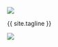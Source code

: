 ---
---

<div class="banner">
    <div class="icon"><img src="/images/icon.png" /></div>
    <p class="tagline">{{ site.tagline }}</p>
</div>

<style>

    #carousel img {
        transition: opacity 2s ease-in-out;
        opacity: 0;
    }

    #carousel img.show {
        opacity: 1;
    }

</style>

<script>

    var index = 0;

    setInterval(() => {
        let carousel = document.getElementById("carousel")
        let imgs = carousel.children
        let previous = carousel.children[index]
        index = index + 1
        if (index >= imgs.length) {
            index = 0;
        }
        let next = carousel.children[index]
        next.classList.add("show")
        previous.classList.remove("show")
    }, 10000)

</script>

<div class="hero">
    <div id="carousel" class="screenshot-iphone-13-pro-landscape">
        <img class="show" src="/images/hero.png">
        <img src="/images/jumpy.png">
        <img src="/images/tile-fall.png">
        <img src="/images/vexed.png">
    </div>
</div>

